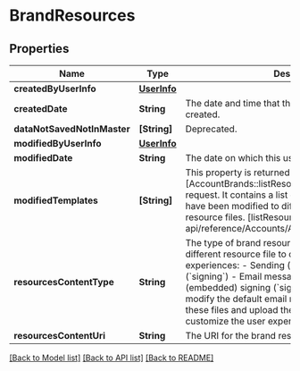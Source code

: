 # BrandResources

## Properties
Name | Type | Description | Notes
------------ | ------------- | ------------- | -------------
**createdByUserInfo** | [**UserInfo**](UserInfo.md) |  | [optional] 
**createdDate** | **String** | The date and time that the brand resource was created. | [optional] 
**dataNotSavedNotInMaster** | **[String]** | Deprecated. | [optional] 
**modifiedByUserInfo** | [**UserInfo**](UserInfo.md) |  | [optional] 
**modifiedDate** | **String** | The date on which this user record was last modified. | [optional] 
**modifiedTemplates** | **[String]** | This property is returned in the response to the [AccountBrands::listResources][listResources] request. It contains a list of any email templates that have been modified to differ from the master resource files.  [listResources]: /esign-rest-api/reference/Accounts/AccountBrands/listResources | [optional] 
**resourcesContentType** | **String** | The type of brand resource file. A brand uses a different resource file to control each of the following experiences:  - Sending (&#x60;sending&#x60;) - Signing (&#x60;signing&#x60;) - Email messages (&#x60;email&#x60;) - Captive (embedded) signing (&#x60;signing_captive&#x60;)  You can modify the default email messages and formats in these files and upload them to your brand to customize the user experience. | [optional] 
**resourcesContentUri** | **String** | The URI for the brand resource file. | [optional] 

[[Back to Model list]](../README.md#documentation-for-models) [[Back to API list]](../README.md#documentation-for-api-endpoints) [[Back to README]](../README.md)



